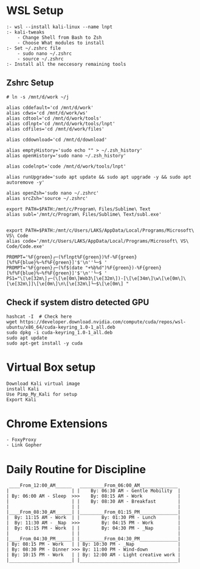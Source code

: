 # WSL Setup

    :- wsl --install kali-linux --name lnpt
    :- kali-tweaks
        - Change Shell from Bash to Zsh
        - Choose What modules to install
    :- Set ~/.zshrc file
        - sudo nano ~/.zshrc
        - source ~/.zshrc
    :- Install all the neccesory remaining tools

## Zshrc Setup

    # ln -s /mnt/d/work ~/j

    alias cddefault='cd /mnt/d/work'
    alias cdws='cd /mnt/d/work/ws'
    alias cdtool='cd /mnt/d/work/tools'
    alias cdlnpt='cd /mnt/d/work/tools/lnpt'
    alias cdfiles='cd /mnt/d/work/files'

    alias cddownload='cd /mnt/d/download'

    alias emptyHistory='sudo echo "" > ~/.zsh_history'
    alias openHistory='sudo nano ~/.zsh_history'

    alias codelnpt='code /mnt/d/work/tools/lnpt'

    alias runUpgrade='sudo apt update && sudo apt upgrade -y && sudo apt autoremove -y'

    alias openZsh='sudo nano ~/.zshrc'
    alias srcZsh='source ~/.zshrc'

    export PATH=$PATH:/mnt/c/Program\ Files/Sublime\ Text
    alias subl='/mnt/c/Program\ Files/Sublime\ Text/subl.exe'


    export PATH=$PATH:/mnt/c/Users/LAKS/AppData/Local/Programs/Microsoft\ VS\ Code
    alias code='/mnt/c/Users/LAKS/AppData/Local/Programs/Microsoft\ VS\ Code/Code.exe'

    PROMPT='%F{green}┌─(%flnpt%F{green})%f-%F{green}[%f%F{blue}%~%f%F{green}]'$'\n''└─$ '
    PROMPT='%F{green}┌─(%f$(date "+%b%d")%F{green})-%F{green}[%f%F{blue}%~%f%F{green}]'$'\n''└─$ '
    PS1="\[\e[32m\]┌─(\[\e[0m\]Web3\[\e[32m\])-[\[\e[34m\]\w\[\e[0m\]\[\e[32m\]]\[\e[0m\]\n\[\e[32m\]└─$\[\e[0m\] "

## Check if system distro detected GPU

    hashcat -I  # Check here
    wget https://developer.download.nvidia.com/compute/cuda/repos/wsl-ubuntu/x86_64/cuda-keyring_1.0-1_all.deb
    sudo dpkg -i cuda-keyring_1.0-1_all.deb
    sudo apt update
    sudo apt-get install -y cuda

# Virtual Box setup

    Download Kali virtual image
    install Kali
    Use Pimp_My_Kali for setup
    Export Kali

# Chrome Extensions

    - FoxyProxy
    - Link Gopher



# Daily Routine for Discipline

     ____From_12:00_AM______   _________From_06:00_AM______________
    |    			        | |    By: 06:30 AM - Gentle Mobility  |
    | By: 06:00 AM - Sleep  >>>    By: 08:15 AM - Work	           |
    | 			            | |    By: 08:30 AM - Breakfast        |
    | 			            | | 				                   |
    |____From_08:30_AM______| |_________From_01:15_PM______________|
    |  By: 11:15 AM - Work  | |        By: 01:30 PM - Lunch        |
    |  By: 11:30 AM - _Nap  >>>        By: 04:15 PM - Work         |
    |  By: 01:15 PM - Work  | |        By: 04:30 PM - _Nap         |
    | 			            | | 				                   |
    |____From_04:30_PM______| |_________From_04:30_PM______________|
    | By: 08:15 PM - Work 	| | By: 10:30 PM - _Nap     	       |
    | By: 08:30 PM - Dinner	>>> By: 11:00 PM - Wind-down 	       |
    | By: 10:15 PM - Work	| | By: 12:00 AM - Light creative work |
    |_______________________| |____________________________________|

